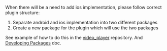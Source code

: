 When there will be a need to add ios implementation, please follow correct plugin structure:

1. Separate android and ios implementation into two different packages
2. Create a new package for the plugin which will use the two packages

See example of how to do this in the [video_player](https://github.com/flutter/packages/tree/main/packages/video_player) repository.
And [Developing Packages](https://docs.flutter.dev/packages-and-plugins/developing-packages) doc.
